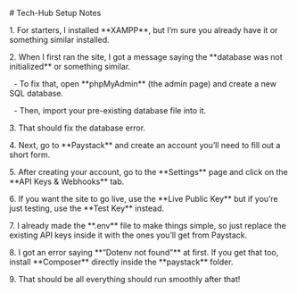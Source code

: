 \#  Tech-Hub Setup Notes



1\. For starters, I installed \*\*XAMPP\*\*, but I’m sure you already have it or something similar installed.  

2\. When I first ran the site, I got a message saying the \*\*database was not initialized\*\* or something similar.  

&nbsp;  - To fix that, open \*\*phpMyAdmin\*\* (the admin page) and create a new SQL database.  

&nbsp;  - Then, import your pre-existing database file into it.  

3\. That should fix the database error.  

4\. Next, go to \*\*Paystack\*\* and create an account  you’ll need to fill out a short form.  

5\. After creating your account, go to the \*\*Settings\*\* page and click on the \*\*API Keys \& Webhooks\*\* tab.  

6\. If you want the site to go live, use the \*\*Live Public Key\*\*  but if you’re just testing, use the \*\*Test Key\*\* instead.  

7\. I already made the \*\*.env\*\* file to make things simple, so just replace the existing API keys inside it with the ones you’ll get from Paystack.  

8\. I got an error saying \*\*“Dotenv not found”\*\* at first. If you get that too, install \*\*Composer\*\* directly inside the \*\*paystack\*\* folder.  

9\. That should be all  everything should run smoothly after that!



